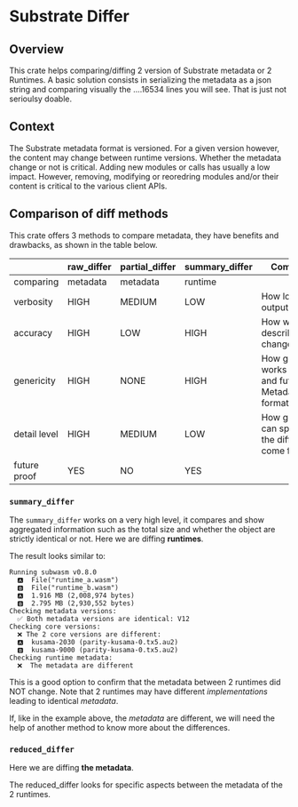 # Substrate Differ

<!-- TODO: UPDATE THIS PAGE -->

## Overview

This crate helps comparing/diffing 2 version of Substrate metadata or 2 Runtimes. A basic solution consists in serializing the metadata as a json string and comparing visually the ....16534 lines you will see. That is just not serioulsy doable.

## Context

The Substrate metadata format is versioned. For a given version however, the content may change between runtime versions. Whether the metadata change or not is critical. Adding new modules or calls has usually a low impact. However, removing, modifying or reoredring modules and/or their content is critical to the various client APIs.

## Comparison of diff methods

This crate offers 3 methods to compare metadata, they have benefits and drawbacks, as shown in the table below.

|              | raw_differ | partial_differ | summary_differ | Comments                                                       |
| ------------ | ---------- | -------------- | -------------- | -------------------------------------------------------------- |
| comparing    | metadata   | metadata       | runtime        |                                                                |
| verbosity    | HIGH       | MEDIUM         | LOW            | How long is the output                                         |
| accuracy     | HIGH       | LOW            | HIGH           | How well it describes changes                                  |
| genericity   | HIGH       | NONE           | HIGH           | How good it works for past and future Metadata formats/version |
| detail level | HIGH       | MEDIUM         | LOW            | How good we can spot where the differences come from           |
| future proof | YES        | NO             | YES            |                                                                |

### `summary_differ`

The `summary_differ` works on a very high level, it compares and show aggregated information such as the total size and whether the object are strictly identical or not. Here we are diffing **runtimes**.

The result looks similar to:

```
Running subwasm v0.8.0
  🅰️  File("runtime_a.wasm")
  🅱️  File("runtime_b.wasm")
  🅰️  1.916 MB (2,008,974 bytes)
  🅱️  2.795 MB (2,930,552 bytes)
Checking metadata versions:
  ✅ Both metadata versions are identical: V12
Checking core versions:
  ❌ The 2 core versions are different:
  🅰️  kusama-2030 (parity-kusama-0.tx5.au2)
  🅱️  kusama-9000 (parity-kusama-0.tx5.au2)
Checking runtime metadata:
  ❌  The metadata are different
```

This is a good option to confirm that the metadata between 2 runtimes did NOT change. Note that 2 runtimes may have different _implementations_ leading to identical _metadata_.

If, like in the example above, the _metadata_ are different, we will need the help of another method to know more about the differences.

### `reduced_differ`

Here we are diffing **the metadata**.

The reduced_differ looks for specific aspects between the metadata of the 2 runtimes.
